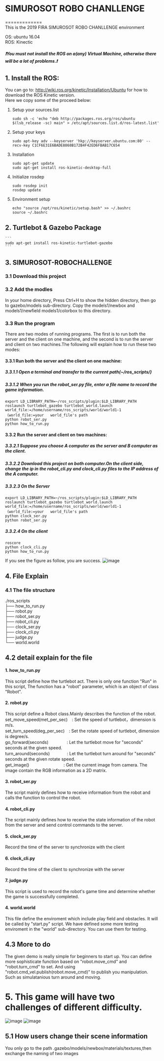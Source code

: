 # SIMUROSOT ROBO CHANLLENGE 
=============
<br>
This is the 2019 FIRA SIMUROSOT ROBO CHANLLENGE environment<br>

OS: ubuntu 16.04<br>
ROS: Kinectic<br>

##### :exclamation:You must not install the ROS on a(any) Virtual Machine, otherwise there will be a lot of problems.:exclamation:

## 1. Install the ROS:<br>
You can go to:  http://wiki.ros.org/kinetic/Installation/Ubuntu
for how to download the ROS Kinetic version.<br>
Here we copy some of the proceed below:<br>

1. Setup your sources.list

    ```
    sudo sh -c 'echo "deb http://packages.ros.org/ros/ubuntu $(lsb_release -sc) main" > /etc/apt/sources.list.d/ros-latest.list'
    ```
2. Setup your keys
    ```
    sudo apt-key adv --keyserver 'hkp://keyserver.ubuntu.com:80' --recv-key C1CF6E31E6BADE8868B172B4F42ED6FBAB17C654
    ```
3. Installation
    ```
    sudo apt-get update
    sudo apt-get install ros-kinetic-desktop-full
    ```
4. Initialize rosdep
    ```
    sudo rosdep init
    rosdep update
    ```
5. Environment setup
    ```
    echo "source /opt/ros/kinetic/setup.bash" >> ~/.bashrc
    source ~/.bashrc
    ```

## 2. Turtlebot & Gazebo Package

    ```
    sudo apt-get install ros-kinetic-turtlebot-gazebo
    ```
   
## 3. SIMUROSOT-ROBOCHALLENGE
### 3.1 Download this project
### 3.2 Add the modles
In your home directory, Press Ctrl+H to show the hidden directory, then go to gazebo/models sub-directory. Copy the models1/newbox and models1/newfield models1/colorbox to this directory.

### 3.3 Run the program <br>
There are two modes of running programs. The first is to run both the server and the client on one machine, and the second is to run the server and client on two machines.The following will explain how to run these two modes:
#### 3.3.1 Run both the server and the client on one machine:
##### 3.3.1.1 Open a terminal and transfer to the current path(~/ros_scripts/)
##### 3.3.1.2 When you run the robot_ser.py file, enter a file name to record the game information.
   ```
   export LD_LIBRARY_PATH=~/ros_scripts/plugin:$LD_LIBRARY_PATH
   roslaunch turtlebot_gazebo turtlebot_world.launch world_file:=/home/username/ros_scripts/world/world1-1（world_file:=your   world_file's path
   python robot_ser.py 
   python how_to_run.py 
   ```
#### 3.3.2 Run the server and client on two machines:
##### 3.3.2.1 Suppose you choose A computer as the server and B computer as the client.
##### 3.3.2.2 Download this project on both computer.On the client side, change the ip in the robot_cli.py and clock_cli.py files to the IP address of the A computer.
##### 3.3.2.3 On the Server 
   ```
   export LD_LIBRARY_PATH=~/ros_scripts/plugin:$LD_LIBRARY_PATH
   roslaunch turtlebot_gazebo turtlebot_world.launch world_file:=/home/username/ros_scripts/world/world1-1（world_file:=your   world_file's path
   python clock_ser.py
   python robot_ser.py
   ```
##### 3.3.2.4 On the client
   ```
   roscore
   python clock_cli.py
   python how_to_run.py
   ```
  
If you see the figure as follow, you are success.
![image](https://github.com/zerowind168/SIMUROSOT-ROBOCHALLENGE/blob/master/roboc.png) 
## 4. File Explain 
### 4.1 The file structure 

./ros_scripts<br>
├── how_to_run.py<br>
├── robot.py<br>
├── robot_ser.py<br>
├── robot_cli.py<br>
├── clock_ser.py<br>
├── clock_cli.py<br>
├── judge.py<br>
└── world.world<br>

## 4.2 detail explain for the file
#### 1. how_to_run.py
This script define how the turtlebot act. There is only one function "Run" in this script, The function has a "robot" parameter, which is an object of class "Robot".
#### 2. robot.py
This script define a Robot class.Mainly describes the function of the robot.<br>
set_move_speed(met_per_sec)　: Set the speed of turtlebot，dimension is m/s.<br>
set_turn_speed(deg_per_sec)　: Set the rotate speed of turtlebot, dimension is degree/s.<br>
go_forward(seconds)　　　　 : Let the turtlebot move for "seconds" seconds at the given speed.<br>
turn_around(seconds)　　　　: Let the turtlebot turn around for "seconds" seconds at the given rotate speed.<br>
get_image()　　　　　　　　: Get the current image from camera. The image contain the RGB information as a 2D matrix.
#### 3. robot_ser.py
The script mainly defines how to receive information from the robot and calls the function to control the robot.
#### 4. robot_cli.py
The script mainly defines how to receive the state information of the robot from the server and send control commands to the server.
#### 5. clock_ser.py
Record the time of the server to synchronize with the client
#### 6. clock_cli.py
Record the time of the client to synchronize with the server
#### 7. judge.py
This script is used to record the robot's game time and determine whether the game is successfully completed.
#### 4. world.world
This file define the enviroment which include play field and obstacles. It will be called by "start.py" script. We have defined some more testing enviroment in the "world" sub-directory. You can use them for testing. 

## 4.3 More to do
The given demo is really simple for beginners to start up. You can define more sophisticate function based on "robot.move_cmd" and "robot.turn_cmd" to set. And using "robot.cmd_vel.publish(robot.move_cmd)" to publish you manipulation. Such as simulatanious turn around and moving.

# 5. This game will have two challenges of different difficulty.
![image](https://github.com/zerowind168/SIMUROSOT-ROBOCHALLENGE/blob/master/challenge1.png) 
![image](https://github.com/zerowind168/SIMUROSOT-ROBOCHALLENGE/blob/master/challenge2.png) 
## 5.1 How users change their scene information
You only go to the path .gazebo/models/newbox/materials/textures,then exchange the naming of two images


 






